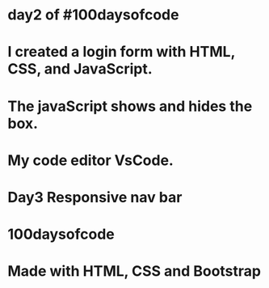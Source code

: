 # day2 of #100daysofcode
# I created a login form with HTML, CSS, and JavaScript.
# The javaScript shows and hides the box.
# My code editor VsCode.

# Day3 Responsive nav bar
# 100daysofcode
# Made with HTML, CSS and Bootstrap